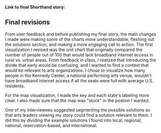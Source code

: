 **Link to final Shorthand story:** 

## Final revisions

From user feedback and before publishing my final story, the main changes I made were making some of the charts more understandable, fleshing out the solutions section, and making a more engaging call to action. The first visualization I revised was the unit chart that originally compared the number of people out of 100 that would lack broadband internet access in rural vs. urban areas. From feedback in class, I realized that introducing the divide that early would be confusing, and I wanted to find a context that would be relevant to arts organizations. I chose to visualize how many people in the Kennedy Center, a national performing arts venue, wouldn't have broadband internet access if all the seats were full with average U.S. residents. 

<div class="flourish-embed flourish-parliament" data-src="visualisation/4564492"><script src="https://public.flourish.studio/resources/embed.js"></script></div>

For the map visualization, I made the key and each state's labeling more clear. I also made sure that the map was "stuck" in the postion I wanted. 

One of my interviewees suggested segmenting the possible solutions so that arts leaders viewing my story could find a solution relevant to them. I did this by dividing the example solutions I found into local, regional, national, reservation-based, and international. 

